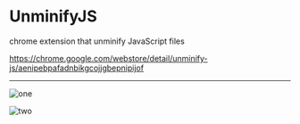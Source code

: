 # UnminifyJS
chrome extension that unminify JavaScript files


https://chrome.google.com/webstore/detail/unminify-js/aenipebpafadnbikgcojjgbepnipijof

---

![one](https://i.ibb.co/Fg1dcdv/3-1280x800.png)


![two](https://i.ibb.co/pnm3k5K/4-1280x800.png)
